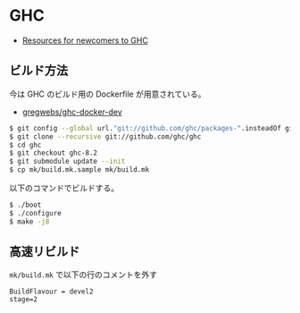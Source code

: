# GHC

- [Resources for newcomers to GHC](https://ghc.haskell.org/trac/ghc/wiki/Newcomers)

## ビルド方法

今は GHC のビルド用の Dockerfile が用意されている。

- [gregwebs/ghc-docker-dev](https://github.com/gregwebs/ghc-docker-dev)

```bash
$ git config --global url."git://github.com/ghc/packages-".insteadOf git://github.com/ghc/packages/
$ git clone --recursive git://github.com/ghc/ghc
$ cd ghc
$ git checkout ghc-8.2
$ git submodule update --init
$ cp mk/build.mk.sample mk/build.mk
```

以下のコマンドでビルドする。

```bash
$ ./boot
$ ./configure
$ make -j8
```


## 高速リビルド
`mk/build.mk` で以下の行のコメントを外す

```make
BuildFlavour = devel2
stage=2
```
